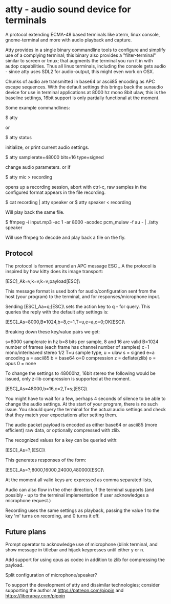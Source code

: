 atty - audio sound device for terminals
=======================================

A protocol extending ECMA-48 based terminals like xterm, linux console,
gnome-terminal and more with audio playback and capture.

Atty provides in a single binary commandline tools to configure and simplify
use of a complying terminal; this binary also provides a "filter-terminal"
similar to screen or tmux; that augments the terminal you run it in with audop
capabilities.  Thus all linux terminals, including the console gets audio -
since atty uses SDL2 for audio-output, this might even work on OSX.

Chunks of audio are transmitted in base64 or ascii85 encoding as APC escape
sequences. With the default settings this brings back the sunaudio device for
use in terminal applications at 8000 hz mono 8bit ulaw, this is the baseline
settings, 16bit support is only partially functional at the moment.

Some example commandlines:

$ atty

or

$ atty status

initialize, or print current audio settings.

$ atty samplerate=48000 bits=16 type=signed

change audio parameters. or if 

$ atty mic > recording

opens up a recording session, abort with ctrl-c, raw samples in the
configured format appears in the file recording.

$ cat recording | atty speaker
or 
$ atty speaker < recording

Will play back the same file.

$ ffmpeg -i input.mp3 -ac 1 -ar 8000 -acodec pcm_mulaw -f au - | ./atty speaker

Will use ffmpeg to decode and play back a file on the fly.

Protocol
--------

The protocol is formed around an APC message ESC _ A the protocol is
inspired by how kitty does its image transport:

[ESC]_Ak=v,k=v,k=v;payload[ESC]\

This message format is used both for audio/configuration sent from the host
(your program) to the terminal, and for responses/microphone input.

Sending [ESC]_Aa=q;[ESC]\ sets the action key to q - for query. This queries
the reply with the default atty settings is:

[ESC]_As=8000,B=1024,b=8,c=1,T=u,e=a,o=0;OK[ESC]\

Breaking down these key/value pairs we get:

s=8000   samplerate in hz
b=8      bits per sample, 8 and 16 are valid
B=1024   number of frames (each frame has channel number of samples)
c=1      mono/interleaved stereo 1/2
T=u      sample type, u = ulaw    s = signed
e=a      encoding     a = ascii85 b = base64
o=0      compression  z = deflate(zlib) o = opus  0 = none

To change the settings to 48000hz, 16bit stereo the following would be issued,
only z-lib compression is supported at the moment.

[ESC]_As=48000,b=16,c=2,T=s;[ESC]\

You might have to wait for a few, perhaps 4 seconds of silence to be able to
change the audio settings. At the start of your program, there is no such
issue. You should query the terminal for the actual audio settings and check
that they match your expectations after setting them.

The audio packet payload is encoded as either base64 or ascii85 (more
efficient) raw data, or optionally compressed with zlib.

The recognized values for a key can be queried with:

[ESC]_As=?;[ESC]\

This generates responses of the form:

[ESC]_As=?;8000,16000,24000,480000[ESC]\

At the moment all valid keys are expressed as comma separated lists,

Audio can also flow in the other direction, if the terminal supports (and
possibly - up to the terminal implementation if user acknowledges a microphone
request.)

Recording uses the same settings as playback, passing the value 1 to
the key 'm' turns on recording, and 0 turns it off.

Future plans
------------

Prompt operator to acknowledge use of microphone (blink terminal, and show message in titlebar and hijack keypresses until either y or n.

Add support for using opus as codec in addition to zlib for compressing the payload.

Split configuration of microphone/speaker?

To support the development of atty and dissimilar technologies; consider
supporting the author at https://patreon.com/pippin and
https://liberapay.com/pippin
